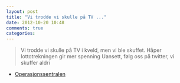 ```yaml
---
layout: post
title: "Vi trodde vi skulle på TV ..."
date: 2012-10-20 10:48
comments: true
categories: 
---
```


> Vi trodde vi skulle på TV i kveld, men vi ble skuffet. Håper lottotrekningen gir mer spenning Uansett, følg oss på twitter, vi skuffer aldri 
- [Operasjonssentralen](http://twitter.com/oslopolitiops/statuses/259712647644196864)
